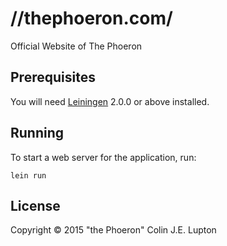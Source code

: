 # //thephoeron.com/

Official Website of The Phoeron

## Prerequisites

You will need [Leiningen][] 2.0.0 or above installed.

[leiningen]: https://github.com/technomancy/leiningen

## Running

To start a web server for the application, run:

    lein run

## License

Copyright © 2015 "the Phoeron" Colin J.E. Lupton
